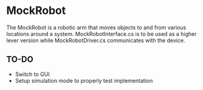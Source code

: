# MockRobot
The MockRobot is a robotic arm that moves objects to and from various locations around a system.
MockRobotInterface.cs is to be used as a higher lever version while MockRobotDriver.cs communicates with the device.

## TO-DO
- Switch to GUI
- Setup simulation mode to properly test implementation
